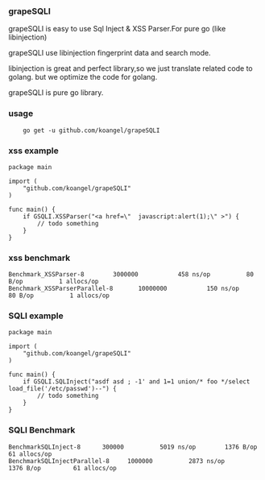 ### grapeSQLI

grapeSQLI is easy to use Sql Inject & XSS Parser.For pure go (like libinjection)

grapeSQLI use libinjection fingerprint data and search mode.

libinjection is great and perfect library,so we just translate related code to golang. but we optimize the code for golang.

grapeSQLI is pure go library.


### usage

```
    go get -u github.com/koangel/grapeSQLI
```

### xss example

```
package main

import (
    "github.com/koangel/grapeSQLI"
)

func main() {
    if GSQLI.XSSParser("<a href=\"  javascript:alert(1);\" >") {
        // todo something
    }
}

```

### xss benchmark

```
Benchmark_XSSParser-8   	 3000000	       458 ns/op	      80 B/op	       1 allocs/op
Benchmark_XSSParserParallel-8   	10000000	       150 ns/op	      80 B/op	       1 allocs/op
```

### SQLI example
```
package main

import (
    "github.com/koangel/grapeSQLI"
)

func main() {
    if GSQLI.SQLInject("asdf asd ; -1' and 1=1 union/* foo */select load_file('/etc/passwd')--") {
        // todo something
    }
}
```

### SQLI Benchmark

```
BenchmarkSQLInject-8   	  300000	      5019 ns/op	    1376 B/op	      61 allocs/op
BenchmarkSQLInjectParallel-8   	 1000000	      2873 ns/op	    1376 B/op	      61 allocs/op
```